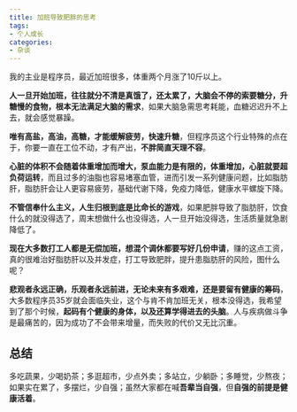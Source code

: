 ```yaml
---
title: 加班导致肥胖的思考
tags:
- 个人成长
categories:
- 杂谈
---
```




我的主业是程序员，最近加班很多，体重两个月涨了10斤以上。

**人一旦开始加班，往往就分不清是真饿了，还太累了，大脑会不停的索要糖分，升糖慢的食物，根本无法满足大脑的需求**，如果大脑急需思考耗能，血糖迟迟升不上去，就会感觉暴躁。

**唯有高盐，高油，高糖，才能缓解疲劳，快速升糖**，但程序员这个行业特殊的点在于，你要一直在工位不动，才有产出，**不胖简直天理不容**。

**心脏的体积不会随着体重增加而增大，泵血能力是有限的，体重增加，心脏就要超负荷运转**，而且过多的油脂也容易堵塞血管，进而引发一系列健康问题，比如脂肪肝，脂肪肝会让人更容易疲劳，基础代谢下降，免疫力降低，健康水平螺旋下降。

**不管信奉什么主义，人生归根到底是比命长的游戏**，如果肥胖导致了脂肪肝，饮食什么的就没得选了，周末想做什么也没得选，人一旦开始没得选，生活质量就急剧降低了。

**现在大多数打工人都是无偿加班，想混个调休都要写好几份申请**，赚的这点工资，真的很难治好脂肪肝以及并发症，打工导致肥胖，提升患脂肪肝的风险，图什么呢？

**悲观者永远正确，乐观者永远前进，无论未来有多艰难，还是要留有健康的筹码**，大多数程序员35岁就会面临失业，这个与肯不肯加班无关，根本没得选，我希望到了那个时候，**起码有个健康的身体，以及还算学得进去的头脑**。人与疾病做斗争是最痛苦的，因为成功了不会带来增量，而失败的代价又无比沉重。



## 总结

多吃蔬果，少喝奶茶；多逛超市，少点外卖；多站立，少躺卧；多睡觉，少熬夜；如果实在累了，多摆烂，少自强；虽然大家都在喊**吾辈当自强**，但**自强的前提是健康活着**。







